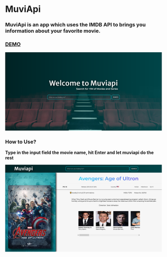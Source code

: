 # MuviApi

### MuviApi is an app which uses the IMDB API to brings you information about your favorite movie.

### [DEMO](https://muviapi.netlify.app/)

![muviapi home screen](https://github.com/ewa1do/movie-app/blob/main/assets/img/screen0.png)

### How to Use?

**Type in the input field the movie name, hit Enter and let muviapi do the rest**

![muviapi movie searched](https://github.com/ewa1do/movie-app/blob/main/assets/img/screen.png)
